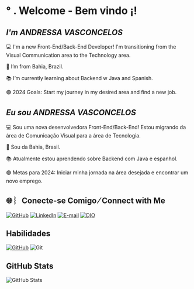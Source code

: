 #   ° .  Welcome - Bem vindo ¡!
##  *I'm ANDRESSA VASCONCELOS* 
💻 I'm a new Front-End/Back-End Developer! I'm transitioning from the Visual Communication area to the Technology area.

🏡 I’m from Bahia, Brazil.

📚 I’m currently learning about Backend w Java and Spanish.

🟢 2024 Goals: Start my journey in my desired area and find a new job.

##  *Eu sou ANDRESSA VASCONCELOS* 
💻 Sou uma nova desenvolvedora Front-End/Back-End! Estou migrando da área de Comunicação Visual para a área de Tecnologia.

🏡 Sou da Bahia, Brasil.

📚 Atualmente estou aprendendo sobre Backend com Java e espanhol.

  🟢 Metas para 2024: Iniciar minha jornada na área desejada e encontrar um novo emprego.
## 🌐 ︴Conecte-se Comigo    ⁄  Connect with Me
[![GitHub](https://img.shields.io/badge/GitHub-ffb6c1?style=for-the-badge&logo=github&logoColor=)](https://github.com/dressavasconcelos) [![LinkedIn](https://img.shields.io/badge/LinkedIn-ffb6c1?style=for-the-badge&logo=linkedin&logoColor=white)](https://www.linkedin.com/in/andressa-vasconcelos-de-jesus-839298300?utm_source=share&utm_campaign=share_via&utm_content=profile&utm_medium=android_app) [![E-mail](https://img.shields.io/badge/-Email-ffb6c1?style=for-the-badge&logo=microsoft-outlook&logoColor=00)](mailto:dressavasconcelos@outlook.com) [![DIO](https://img.shields.io/badge/DIO-ffb6c1?style=for-the-badge&logo=dio)](https://www.dio.me/users/dressavasconcelos)

## Habilidades
[![GitHub](https://img.shields.io/badge/GitHub-ffb6c1?style=for-the-badge&logo=github&logoColor=)](https://github.com/dressavasconcelos) ![Git](https://img.shields.io/badge/GIT-ffb6c1?style=for-the-badge&logo=git&logoColor=white)
## GitHub Stats
![GitHub Stats](https://github-readme-stats.vercel.app/api?username=dressavasconcelos&theme=transparent&bg_color=000&border_color=00&show_icons=true&icon_color=ffb6c1&title_color=f2c3ca&text_color=FFF)